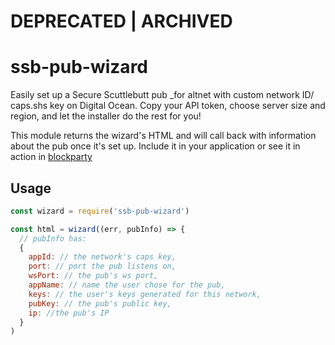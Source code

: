 # DEPRECATED | ARCHIVED

# ssb-pub-wizard

Easily set up a Secure Scuttlebutt pub _for altnet with custom network ID/ caps.shs key on Digital Ocean. Copy your API token, choose server size and region, and let the installer do the rest for you!

This module returns the wizard's HTML and will call back with information about the pub once it's set up. Include it in your application or see it in action in [blockparty](https://github.com/blockparty-ssb/blockparty)

## Usage

```javascript
const wizard = require('ssb-pub-wizard')

const html = wizard((err, pubInfo) => {
  // pubInfo has:
  {
    appId: // the network's caps key,
    port: // port the pub listens on,
    wsPort: // the pub's ws port,
    appName: // name the user chose for the pub,
    keys: // the user's keys generated for this network,
    pubKey: // the pub's public key,
    ip: //the pub's IP
  }
)
```
